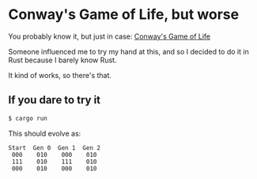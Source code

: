 # Conway's Game of Life, but worse

You probably know it, but just in case: [Conway's Game of Life](https://en.wikipedia.org/wiki/Conway%27s_Game_of_Life)

Someone influenced me to try my hand at this, and so I decided to do it in Rust because I barely know Rust.

It kind of works, so there's that.

## If you dare to try it
```sh
$ cargo run
```

This should evolve as:
```
Start  Gen 0  Gen 1  Gen 2
 000    010    000    010
 111    010    111    010
 000    010    000    010
 ```